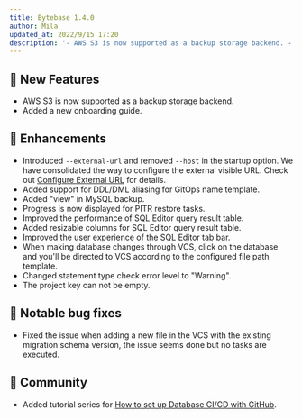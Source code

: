 ```yaml
---
title: Bytebase 1.4.0
author: Mila
updated_at: 2022/9/15 17:20
description: '- AWS S3 is now supported as a backup storage backend. - Added a new onboarding guide. - Introduced `--external-url` and removed `--host` in the startup option.'
---
```


## 🚀 New Features

- AWS S3 is now supported as a backup storage backend.
- Added a new onboarding guide.

## 🎄 Enhancements

- Introduced `--external-url` and removed `--host` in the startup option. We have consolidated the way to configure the external visible URL. Check out [Configure External URL](/docs/get-started/install/external-url) for details.
- Added support for DDL/DML aliasing for GitOps name template.
- Added "view" in MySQL backup.
- Progress is now displayed for PITR restore tasks.
- Improved the performance of SQL Editor query result table.
- Added resizable columns for SQL Editor query result table.
- Improved the user experience of the SQL Editor tab bar.
- When making database changes through VCS, click on the database and you'll be directed to VCS according to the configured file path template.
- Changed statement type check error level to "Warning".
- The project key can not be empty.

## 🐞 Notable bug fixes

- Fixed the issue when adding a new file in the VCS with the existing migration schema version, the issue seems done but no tasks are executed.

## 🎠 Community

- Added tutorial series for [How to set up Database CI/CD with GitHub](/docs/tutorials/gitops-github-workflow/).

<IncludeBlock url="/docs/get-started/install/install-upgrade"></IncludeBlock>
